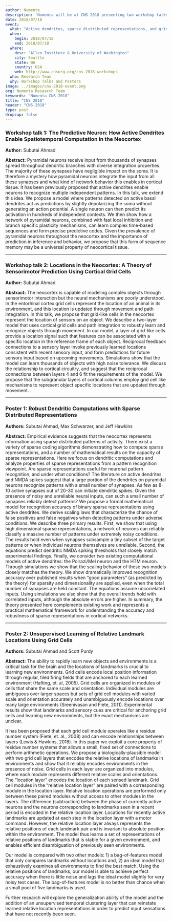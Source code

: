 ```yaml
---
author: Numenta
description: 'Numenta will be at CNS 2018 presenting two workshop talks and two posters about active dendrites, sparse distributed representations, and grid cells. CNS 2018 will be held at the Allen Institute and the University of Washington in Seattle, WA.'
date: 2018/07/18
event:
  what: "Active dendrites, sparse distributed representations, and grid cells"
  when:
    begin: 2018/07/18
    end: 2018/07/18
  where:
    desc: "Allen Institute & University of Washington"
    city: Seattle
    state: WA
    country: USA
    web: http://www.cnsorg.org/cns-2018-workshops
  who: Research Team
  why: Workshop Talks and Posters
image: ../images/cns-2018-event.png
org: Numenta Research Team
keywords: "Numenta CNS 2018"
title: "CNS 2018"
header: "CNS 2018"
type: post
dropcap: false
---
```


### Workshop talk 1: The Predictive Neuron: How Active Dendrites Enable Spatiotemporal Computation in the Neocortex

**Author:** Subutai Ahmad

**Abstract:** Pyramidal neurons receive input from thousands of synapses spread throughout dendritic branches with diverse integration properties. The majority of these synapses have negligible impact on the soma. It is therefore a mystery how pyramidal neurons integrate the input from all these synapses and what kind of network behavior this enables in cortical tissue. It has been previously proposed that active dendrites enable neurons to recognize multiple independent patterns. In this talk, we extend this idea. We propose a model where patterns detected on active basal dendrites act as predictions by slightly depolarizing the soma without generating an action potential. A single neuron can then predict its activation in hundreds of independent contexts. We then show how a network of pyramidal neurons, combined with fast local inhibition and branch specific plasticity mechanisms, can learn complex time-based sequences and form precise predictive codes. Given the prevalence of pyramidal neurons throughout the neocortex and the importance of prediction in inference and behavior, we propose that this form of sequence memory may be a universal property of neocortical tissue.

<hr>

### Workshop talk 2: Locations in the Neocortex: A Theory of Sensorimotor Prediction Using Cortical Grid Cells

**Author:** Subutai Ahmad

**Abstract:** The neocortex is capable of modeling complex objects through sensorimotor interaction but the neural mechanisms are poorly understood. In the entorhinal cortex grid cells represent the location of an animal in its environment, and this location is updated through movement and path integration. In this talk, we propose that grid-like cells in the neocortex represent the location of sensors on an object. We describe a two-layer model that uses cortical grid cells and path integration to robustly learn and recognize objects through movement. In our model, a layer of grid-like cells provide a location signal such that features can be associated with a specific location in the reference frame of each object. Reciprocal feedback connections to a sensory layer invoke previously learned locations consistent with recent sensory input, and form predictions for future sensory input based on upcoming movements. Simulations show that the model can learn thousands of objects with high noise tolerance. We discuss the relationship to cortical circuitry, and suggest that the reciprocal connections between layers 4 and 6 fit the requirements of the model. We propose that the subgranular layers of cortical columns employ grid cell like mechanisms to represent object specific locations that are updated through movement.

<hr>

### Poster 1: Robust Dendritic Computations with Sparse Distributed Representations

**Authors:** Subutai Ahmad, Max Schwarzer, and Jeff Hawkins

**Abstract:** Empirical evidence suggests that the neocortex represents information using sparse distributed patterns of activity. There exist a variety of sparse coding algorithms demonstrating how to compute sparse representations, and a number of mathematical results on the capacity of sparse representations. Here we focus on dendritic computations and analyze properties of sparse representations from a pattern recognition viewpoint. Are sparse representations useful for neuronal pattern recognition, and under what conditions? The literature on active dendrites and NMDA spikes suggest that a large portion of the dendrites on pyramidal neurons recognize patterns with a small number of synapses. As few as 8-10 active synapses out of 20-30 can initiate dendritic spikes. Given the presence of noisy and unreliable neural inputs, can such a small number of synapses reliably detect patterns? We propose a formal mathematical model for recognition accuracy of binary sparse representations using active dendrites. We derive scaling laws that characterize the chance of false positives and false negatives when detecting patterns under adverse conditions. We describe three primary results. First, we show that using high dimensional sparse representations, a network of neurons can reliably classify a massive number of patterns under extremely noisy conditions. The results hold even when synapses subsample a tiny subset of the target patterns or when individual neurons themselves are unreliable. Second, the equations predict dendritic NMDA spiking thresholds that closely match experimental findings. Finally, we consider two existing computational models of active dendrites: the Poirazi/Mel neuron and the HTM neuron. Through simulations we show that the scaling behavior of these two models closely matches the theory. We show dramatically improved recognition accuracy over published results when “good parameters” (as predicted by the theory) for sparsity and dimensionality are applied, even when the total number of synapses are held constant. The equations assume uncorrelated inputs. Using simulations we also show that the overall trends hold with correlated inputs, although the absolute errors are higher. In summary, the theory presented here complements existing work and represents a practical mathematical framework for understanding the accuracy and robustness of sparse representations in cortical networks.

<hr>

### Poster 2: Unsupervised Learning of Relative Landmark Locations Using Grid Cells

**Authors:** Subutai Ahmad and Scott Purdy

**Abstract:** The ability to rapidly learn new objects and environments is a critical task for the brain and the locations of landmarks is crucial to learning new environments. Grid cells encode local position information through regular, tiled firing fields that are anchored to each learned environment (Hafting, et. al, 2005). Grid cells are organized in modules of cells that share the same scale and orientation. Individual modules are ambiguous over larger spaces but sets of grid cell modules with varied scale and orientation accurately and unambiguously encode locations over many large environments (Sreenivasan and Fiete, 2011). Experimental results show that landmarks and sensory cues are critical for anchoring grid cells and learning new environments, but the exact mechanisms are unclear.

It has been proposed that each grid cell module operates like a residue number system (Fiete, et. al., 2008) and can encode relationships between layers (Lewis & Hawkins, 2018). In this paper we exploit a core property of residue number systems that allows a small, fixed set of connections to perform arithmetic operations. We propose a biologically-plausible model with two grid cell layers that encodes the relative locations of landmarks in environments and show that it reliably encodes environments in the presence of noise. Grid cells in each layer are organized into modules, where each module represents different relative scales and orientations. The “location layer” encodes the location of each sensed landmark. Grid cell modules in the “relative location layer” are paired with a corresponding module in the location layer. Relative location operations are performed only between these paired modules without access to other modules in the layers. The difference (subtraction) between the phase of currently active neurons and the neurons corresponding to landmarks seen in a recent period is encoded in the relative location layer. Locations for recently active landmarks are updated at each step in the location layer with a motor command. However, the relative location layer always represents the relative positions of each landmark pair and is invariant to absolute position within the environment. The model thus learns a set of representations of relative positions of landmarks that is stable for a given environment, and enables efficient disambiguation of previously seen environments.

Our model is compared with two other models: 1) a bag-of-features model that only compares landmarks without locations and, 2) an ideal model that exhaustively examines all environments to find the best match. Using the relative positions of landmarks, our model is able to achieve perfect accuracy when there is little noise and lags the ideal model slightly for very noisy test cases. The bag-of-features model is no better than chance when a small pool of five landmarks is used.

Further research will explore the generalization ability of the model and the addition of an unsupervised temporal clustering layer that can reinstate learned relative location representations in order to predict input sensations that have not recently been seen.
